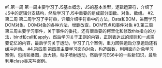  #1.第一周
 第一周主要学习了JS基本概念，JS的基本类型，逻辑运算符，介绍了JS中的逻辑分支结构，然后学习了JS中重要的组成部分函数、对象、数组。
 #2.第二周
 第二周学习了字符串，详细介绍字符串中的方法，Data和BOM，进而学习DOM对象，DOM对象的各种方法，增删改查，DOM节点和事件对象
 #3.第三周
 第三周主要学习事件，关于事件的委托，还有很重要的柯里化和修改this指向的方法，bind和call和apply，然后学习关于正则的内容，正则表达式的规则和一点需要记忆的内容，最后学习关于运动，学习了几个案例，重力回弹运动分享运动还有缓冲运动。
 #4.第四周
 第四周主要学习面向对象，构造函数，利用面向对象学习案例，包括轮播图，放大镜，粒子喷射运动，然后学习ES6中的一些新知识，最后利用class类来写案例。